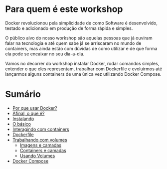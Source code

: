 # Para quem é este workshop

Docker revolucionou pela simplicidade de como Software é desenvolvido, testado e adicionado em produção de forma rápida e simples.

O público alvo do nosso workshop são aquelas pessoas que já ouviram falar na tecnologia e até quem sabe já se arriscaram no mundo de containers, mas ainda estão com dúvidas de como utilizar e de que forma ela pode se encaixar no seu dia-a-dia.

Vamos no decorrer do workshop instalar Docker, rodar comandos simples, entender o que eles representam, trabalhar com Dockerfile e evoluirmos até lançarmos alguns containers de uma única vez utilizando Docker Compose.

# Sumário

- [Por que usar Docker?](introduction.md#why-use-docker)
- [Afinal, o que é?](introduction.md#what-is-docker)
- [Instalando](installing.md)
- [O básico](basics.md)
- [Interagindo com containers](interacting.md)
- [Dockerfile](dockerfile.md)
- [Trabalhando com volumes](volumes.md)
  - [Imagens e camadas](volumes.md#images-and-layers)
  - [Containers e camadas](volumes.md#containers-and-layers)
  - [Usando Volumes](volumes.md#using-volumes)
- [Docker Compose](compose.md)
